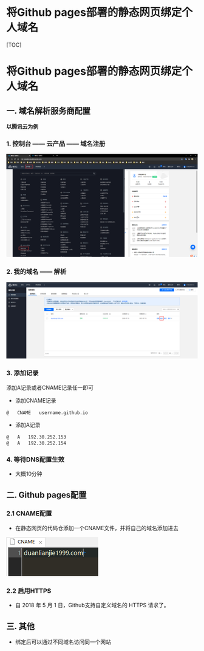 # 将Github pages部署的静态网页绑定个人域名


[TOC]

# 将Github pages部署的静态网页绑定个人域名

## 一. 域名解析服务商配置

**以腾讯云为例**

### 1. 控制台 —— 云产品 —— 域名注册

![image-20200730224738474](images/image-20200730224738474.png)

### 2. 我的域名 —— 解析

![image-20200730224821428](images/image-20200730224821428.png)

### 3. 添加记录

添加A记录或者CNAME记录任一即可

- 添加CNAME记录

```
@   CNAME   username.github.io
```

- 添加A记录

```
@   A   192.30.252.153
@   A   192.30.252.154
```

### 4. 等待DNS配置生效

- 大概10分钟



## 二. Github pages配置

### 2.1 CNAME配置

- 在静态网页的代码仓添加一个CNAME文件，并将自己的域名添加进去

![image-20200730223822712](images/image-20200730223822712.png)

### 2.2 启用HTTPS

- 自 2018 年 5 月 1 日，Github支持自定义域名的 HTTPS 请求了。

  

## 三. 其他

- 绑定后可以通过不同域名访问同一个网站
